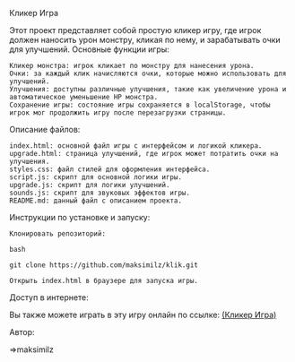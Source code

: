 Кликер Игра

Этот проект представляет собой простую кликер игру, где игрок должен наносить урон монстру, кликая по нему, и зарабатывать очки для улучшений.
Основные функции игры:

    Кликер монстра: игрок кликает по монстру для нанесения урона.
    Очки: за каждый клик начисляются очки, которые можно использовать для улучшений.
    Улучшения: доступны различные улучшения, такие как увеличение урона и автоматическое уменьшение HP монстра.
    Сохранение игры: состояние игры сохраняется в localStorage, чтобы игрок мог продолжить игру после перезагрузки страницы.

Описание файлов:

    index.html: основной файл игры с интерфейсом и логикой кликера.
    upgrade.html: страница улучшений, где игрок может потратить очки на улучшения.
    styles.css: файл стилей для оформления интерфейса.
    script.js: скрипт для основной логики игры.
    upgrade.js: скрипт для логики улучшений.
    sounds.js: скрипт для звуковых эффектов игры.
    README.md: данный файл с описанием проекта.

Инструкции по установке и запуску:

    Клонировать репозиторий:

    bash

    git clone https://github.com/maksimilz/klik.git

    Открыть index.html в браузере для запуска игры.

Доступ в интернете:

Вы также можете играть в эту игру онлайн по ссылке: [(Кликер Игра)](https://maksimilz.github.io/klik/)


Автор:

 =>maksimilz
